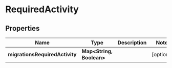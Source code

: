 

# RequiredActivity

## Properties

Name | Type | Description | Notes
------------ | ------------- | ------------- | -------------
**migrationsRequiredActivity** | **Map&lt;String, Boolean&gt;** |  |  [optional]



